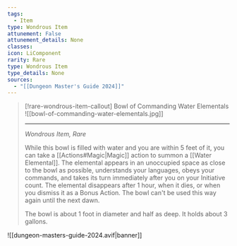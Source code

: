 ```yaml
---
tags:
  - Item
type: Wondrous Item
attunement: False
attunement_details: None
classes:
icon: LiComponent
rarity: Rare
type: Wondrous Item
type_details: None
sources: 
  - "[[Dungeon Master's Guide 2024]]"
---
```

>[!rare-wondrous-item-callout] Bowl of Commanding Water Elementals
>![[bowl-of-commanding-water-elementals.jpg]]
>
>- - -
>_Wondrous Item, Rare_
>
>While this bowl is filled with water and you are within 5 feet of it, you can take a [[Actions#Magic\|Magic]] action to summon a [[Water Elemental]]. The elemental appears in an unoccupied space as close to the bowl as possible, understands your languages, obeys your commands, and takes its turn immediately after you on your Initiative count. The elemental disappears after 1 hour, when it dies, or when you dismiss it as a Bonus Action. The bowl can't be used this way again until the next dawn.
>
>The bowl is about 1 foot in diameter and half as deep. It holds about 3 gallons.


![[dungeon-masters-guide-2024.avif|banner]]
